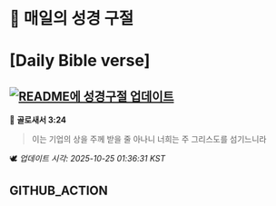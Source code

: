 # 🙏 매일의 성경 구절
# [Daily Bible verse]
## [![README에 성경구절 업데이트](https://github.com/DONGSUKA/first_test/actions/workflows/update-readme-bible.yml/badge.svg)](https://github.com/DONGSUKA/first_test/actions/workflows/update-readme-bible.yml)
<!-- START_BIBLE_VERSE -->
📖 **골로새서 3:24**
> 이는 기업의 상을 주께 받을 줄 아나니 너희는 주 그리스도를 섬기느니라

🕊️ _업데이트 시각: 2025-10-25 01:36:31 KST_
  <!-- END_BIBLE_VERSE -->
## GITHUB_ACTION

